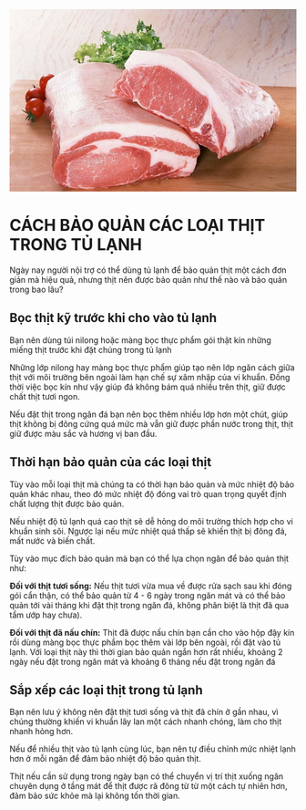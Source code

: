 ![Keo App](../img/thit.jpg)
# CÁCH BẢO QUẢN CÁC LOẠI THỊT TRONG TỦ LẠNH

Ngày nay người nội trợ có thể dùng tủ lạnh để bảo quản thịt một cách đơn giản mà hiệu quả, nhưng thịt nên được bảo quản như thế nào và bảo quản trong bao lâu?

## Bọc thịt kỹ trước khi cho vào tủ lạnh

Bạn nên dùng túi nilong hoặc màng bọc thực phẩm gói thật kín những miếng thịt trước khi đặt chúng trong tủ lạnh

Những lớp nilong hay màng bọc thực phẩm giúp tạo nên lớp ngăn cách giữa thịt với môi trường bên ngoài làm hạn chế sự xâm nhập của vi khuẩn. Đồng thời việc bọc kín như vậy giúp đá không bám quá nhiều trên thịt, giữ được chất thịt tươi ngon.

Nếu đặt thịt trong ngăn đá bạn nên bọc thêm nhiều lớp hơn một chút, giúp thịt không bị đông cứng quá mức mà vẫn giữ được phần nước trong thịt, thịt giữ được màu sắc và hương vị ban đầu.

## Thời hạn bảo quản của các loại thịt

Tùy vào mỗi loại thịt mà chúng ta có thời hạn bảo quản và mức nhiệt độ bảo quản khác nhau, theo đó mức nhiệt độ đóng vai trò quan trọng quyết định chất lượng thịt được bảo quản.

Nếu nhiệt độ tủ lạnh quá cao thịt sẽ dễ hỏng do môi trường thích hợp cho vi khuẩn sinh sôi. Ngược lại nếu mức nhiệt quá thấp sẽ khiến thịt bị đông đá, mất nước và biến chất.

Tùy vào mục đích bảo quản mà bạn có thể lựa chọn ngăn để bảo quản thịt như:

**Đối với thịt tươi sống:** Nếu thịt tươi vừa mua về được rửa sạch sau khi đóng gói cẩn thận, có thể bảo quản từ 4 - 6 ngày trong ngăn mát và có thể bảo quản tới vài tháng khi đặt thịt trong ngăn đá, không phân biệt là thịt đã qua tẩm ướp hay chưa).

**Đối với thịt đã nấu chín:** Thịt đã được nấu chín bạn cần cho vào hộp đậy kín rồi dùng màng bọc thực phẩm bọc thêm vài lớp bên ngoài, rồi đặt vào tủ lạnh. Với loại thịt này thì thời gian bảo quản ngắn hơn rất nhiều, khoảng 2 ngày nếu đặt trong ngăn mát và khoảng 6 tháng nếu đặt trong ngăn đá

## Sắp xếp các loại thịt trong tủ lạnh

Bạn nên lưu ý không nên đặt thịt tươi sống và thịt đã chín ở gần nhau, vì chúng thường khiến vi khuẩn lây lan một cách nhanh chóng, làm cho thịt nhanh hỏng hơn.

Nếu để nhiều thịt vào tủ lạnh cùng lúc, bạn nên tự điều chỉnh mức nhiệt lạnh hơn ở mỗi ngăn để đảm bảo nhiệt độ bảo quản thịt.

Thịt nếu cần sử dụng trong ngày bạn có thể chuyển vị trí thịt xuống ngăn chuyên dụng ở tầng mát để thịt được rã đông từ từ một cách tự nhiên hơn, đảm bảo sức khỏe mà lại không tốn thời gian.
